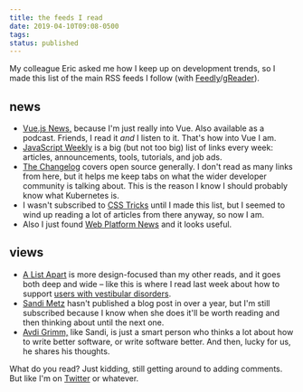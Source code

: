 ```yaml
---
title: the feeds I read
date: 2019-04-10T09:08-0500
tags: 
status: published
---
```

My colleague Eric asked me how I keep up on development trends, so I
made this list of the main RSS feeds I follow (with [Feedly][]/[gReader][]).

## news

- [Vue.js News,](https://news.vuejs.org) because I'm just really into Vue.
  Also available as a podcast. Friends, I read it *and* I listen to it.
  That's how into Vue I am.
- [JavaScript Weekly](https://javascriptweekly.com)  is a big (but not
  too big) list of links every week: articles, announcements, tools,
  tutorials, and job ads.
- [The Changelog](https://changelog.com) covers open source generally.
  I don't read as many
  links from here, but it helps me keep tabs on what the wider developer
  community is talking about. This is the reason I know I should probably
  know what Kubernetes is.
- I wasn't subscribed to [CSS Tricks](http://css-tricks.com/) until
  I made this list, but I seemed to wind up reading a lot of articles from
  there anyway, so now I am.
- Also I just found [Web Platform News](https://webplatform.news/)
  and it looks useful.
  
## views

- [A List Apart](https://alistapart.com) is more design-focused than
  my other reads, and it goes both deep and wide – like this is where
  I read last week about how to support
  [users with vestibular disorders][vestibular].   
- [Sandi Metz](https://www.sandimetz.com) hasn't published a blog post
  in over a year, but I'm still subscribed because I know when she does
  it'll be worth reading and then thinking about until the next one.
- [Avdi Grimm,](https://avdi.codes) like Sandi, is just a smart person who
  thinks
  a lot about how to write better software, or write software better.
  And then, lucky for us, he shares his thoughts.   

What do you read? Just kidding, still getting around to adding comments.
But like I'm on [Twitter][] or whatever.

[feedly]: https://feedly.com
[greader]: https://noinnion.com/greader/
[vestibular]: https://alistapart.com/article/accessibility-for-vestibular
[twitter]: https://twitter.com/erikostrom
